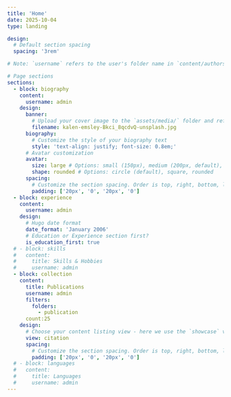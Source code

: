 ```yaml
---
title: 'Home'
date: 2025-10-04
type: landing

design:
  # Default section spacing
  spacing: '3rem'

# Note: `username` refers to the user's folder name in `content/authors/`

# Page sections
sections:
  - block: biography
    content:
      username: admin
    design:
      banner:
        # Upload your cover image to the `assets/media/` folder and reference it here
        filename: kalen-emsley-Bkci_8qcdvQ-unsplash.jpg
      biography:
        # Customize the style of your biography text
        style: 'text-align: justify; font-size: 0.8em;'
      # Avatar customization
      avatar:
        size: large # Options: small (150px), medium (200px, default), large (320px), xl (400px), xxl (500px)
        shape: rounded # Options: circle (default), square, rounded
      spacing:
        # Customize the section spacing. Order is top, right, bottom, left.
        padding: ['20px', '0', '20px', '0']
  - block: experience
    content:
      username: admin
    design:
      # Hugo date format
      date_format: 'January 2006'
      # Education or Experience section first?
      is_education_first: true
  # - block: skills
  #   content:
  #     title: Skills & Hobbies
  #     username: admin
  - block: collection
    content:
      title: Publications
      username: admin
      filters:
        folders:
          - publication
      count:25
    design:
      # Choose your content listing view - here we use the `showcase` view
      view: citation
      spacing:
        # Customize the section spacing. Order is top, right, bottom, left.
        padding: ['20px', '0', '20px', '0']
  # - block: languages
  #   content:
  #     title: Languages
  #     username: admin
---
```

